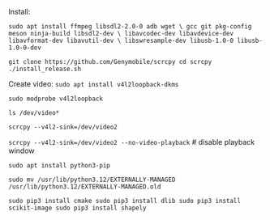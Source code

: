 Install:

`sudo apt install ffmpeg libsdl2-2.0-0 adb wget \
                 gcc git pkg-config meson ninja-build libsdl2-dev \
                 libavcodec-dev libavdevice-dev libavformat-dev libavutil-dev \
                 libswresample-dev libusb-1.0-0 libusb-1.0-0-dev`

`git clone https://github.com/Genymobile/scrcpy
cd scrcpy
./install_release.sh`

Create video:
`sudo apt install v4l2loopback-dkms`

`sudo modprobe v4l2loopback`

`ls /dev/video*`

`scrcpy --v4l2-sink=/dev/video2`

`scrcpy --v4l2-sink=/dev/video2 --no-video-playback` # disable playback window


`sudo apt install python3-pip`

`sudo mv /usr/lib/python3.12/EXTERNALLY-MANAGED /usr/lib/python3.12/EXTERNALLY-MANAGED.old`

`
sudo pip3 install cmake
sudo pip3 install dlib
sudo pip3 install scikit-image
sudo pip3 install shapely
`
